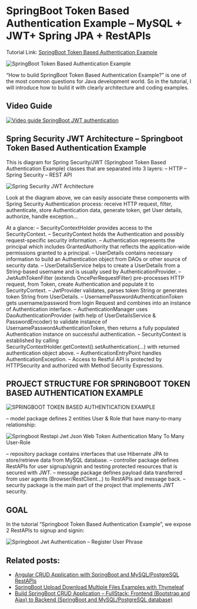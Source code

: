 # SpringBoot Token Based Authentication Example – MySQL + JWT+ Spring JPA + RestAPIs

Tutorial Link: [SpringBoot Token Based Authentication Example](https://loizenai.com/spring-boot-security-jwt-token-bsed-authentication-example-mysql-spring-jpa-restapis/)

![SpringBoot Token Based Authentication Example](https://loizenai.com/wp-content/uploads/2020/05/Spring-Boot-Security-JWT-Token-Based-Authentication-Example-MySQL-Spring-JPA-RestAPIs.png)

“How to build SpringBoot Token Based Authentication Example?” is one of the most common questions for Java development world. So in the tutorial, I will introduce how to build it with clearly architecture and coding examples.

## Video Guide

[![Video guide SpringBoot JWT authentication](https://img.youtube.com/vi/opd2tYTsDDI/0.jpg)](https://www.youtube.com/watch?v=opd2tYTsDDI)

## Spring Security JWT Architecture – Springboot Token Based Authentication Example

This is diagram for Spring Security/JWT (Springboot Token Based Authentication Example) classes that are separated into 3 layers:
– HTTP
– Spring Security
– REST API

![Spring Security JWT Architecture](https://loizenai.com/wp-content/uploads/2020/05/Spring-Security-Jwt-Authentication-Architecture-Diagram.png)

Look at the diagram above, we can easily associate these components with Spring Security Authentication process: receive HTTP request, filter, authenticate, store Authentication data, generate token, get User details, authorize, handle exception…

At a glance:
– SecurityContextHolder provides access to the SecurityContext.
– SecurityContext holds the Authentication and possibly request-specific security information.
– Authentication represents the principal which includes GrantedAuthority that reflects the application-wide permissions granted to a principal.
– UserDetails contains necessary information to build an Authentication object from DAOs or other source of security data.
– UserDetailsService helps to create a UserDetails from a String-based username and is usually used by AuthenticationProvider.
– JwtAuthTokenFilter (extends OncePerRequestFilter) pre-processes HTTP request, from Token, create Authentication and populate it to SecurityContext.
– JwtProvider validates, parses token String or generates token String from UserDetails.
– UsernamePasswordAuthenticationToken gets username/password from login Request and combines into an instance of Authentication interface.
– AuthenticationManager uses DaoAuthenticationProvider (with help of UserDetailsService & PasswordEncoder) to validate instance of UsernamePasswordAuthenticationToken, then returns a fully populated Authentication instance on successful authentication.
– SecurityContext is established by calling SecurityContextHolder.getContext().setAuthentication(…​) with returned authentication object above.
– AuthenticationEntryPoint handles AuthenticationException.
– Access to Restful API is protected by HTTPSecurity and authorized with Method Security Expressions.

## PROJECT STRUCTURE FOR SPRINGBOOT TOKEN BASED AUTHENTICATION EXAMPLE

![SPRINGBOOT TOKEN BASED AUTHENTICATION EXAMPLE](https://loizenai.com/wp-content/uploads/2020/05/Springboot-Jwt-Authentication-Project-Structure.png)

– model package defines 2 entities User & Role that have many-to-many relationship:

![Springboot Restapi Jwt Json Web Token Authentication Many To Many User-Role](https://loizenai.com/wp-content/uploads/2020/05/Springboot-Restapi-Jwt-Json-Web-Token-Authentication-Many-To-Many-User-Role.png)

– repository package contains interfaces that use Hibernate JPA to store/retrieve data from MySQL database.
– controller package defines RestAPIs for user signup/signin and testing protected resources that is secured with JWT.
– message package defines payload data transferred from user agents (Browser/RestClient…) to RestAPIs and message back.
– security package is the main part of the project that implements JWT security.

## GOAL
In the tutorial “Springboot Token Based Authentication Example”, we expose 2 RestAPIs to signup and signin:

![Springboot Jwt Authentication – Register User Phrase](https://loizenai.com/wp-content/uploads/2020/05/springboot-jwt-authentication-register-user-phrase-jack-user.png)

## Related posts:

- [Angular CRUD Application with SpringBoot and MySQL/PostgreSQL RestAPIs](https://loizenai.com/angular-crud-application-with-springboot-and-mysql-postgresql-restapis-fullstack-angular-httpclient-post-get-put-delete/)
- [SpringBoot Upload Download Multiple Files Examples with Thymeleaf](https://loizenai.com/springboot-upload-multiple-files-examples-with-thymeleaf/)
- [Build SpringBoot CRUD Application – FullStack: Frontend (Bootstrap and Ajax) to Backend (SpringBoot and MySQL/PostgreSQL database)](https://loizenai.com/build-springboot-crud-application-fullstack-frontend-bootstrap-and-ajax-to-backend-springboot-and-mysql-postgresql-database/)
